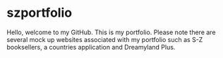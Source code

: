 # szportfolio
Hello, welcome to my GitHub. This is my portfolio. Please note there are several mock up websites associated with my portfolio such as S-Z booksellers, a countries application and Dreamyland Plus.
